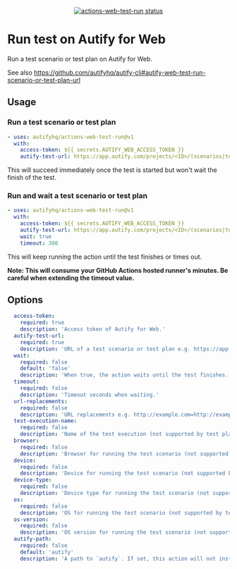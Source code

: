 <p align="center">
  <a href="https://github.com/autifyhq/actions-web-test-run"><img alt="actions-web-test-run status" src="https://github.com/autifyhq/actions-web-test-run/workflows/test/badge.svg"></a>
</p>

# Run test on Autify for Web
Run a test scenario or test plan on Autify for Web.

See also https://github.com/autifyhq/autify-cli#autify-web-test-run-scenario-or-test-plan-url

## Usage

### Run a test scenario or test plan
```yaml
- uses: autifyhq/actions-web-test-run@v1
  with:
    access-token: ${{ secrets.AUTIFY_WEB_ACCESS_TOKEN }}
    autify-test-url: https://app.autify.com/projects/<ID>/(scenarios|test_plans)/<ID>
```

This will succeed immediately once the test is started but won't wait the finish of the test.

### Run and wait a test scenario or test plan
```yaml
- uses: autifyhq/actions-web-test-run@v1
  with:
    access-token: ${{ secrets.AUTIFY_WEB_ACCESS_TOKEN }}
    autify-test-url: https://app.autify.com/projects/<ID>/(scenarios|test_plans)/<ID>
    wait: true
    timeout: 300
```

This will keep running the action until the test finishes or times out.

**Note: This will consume your GitHub Actions hosted runner's minutes. Be careful when extending the timeout value.**

## Options
```yaml
  access-token:
    required: true
    description: 'Access token of Autify for Web.'
  autify-test-url:
    required: true
    description: 'URL of a test scenario or test plan e.g. https://app.autify.com/projects/<ID>/(scenarios|test_plans)/<ID>'
  wait:
    required: false
    default: 'false'
    description: 'When true, the action waits until the test finishes.'
  timeout:
    required: false
    description: 'Timeout seconds when waiting.'
  url-replacements:
    required: false
    description: 'URL replacements e.g. http://example.com=http://example.net,http://example.org=http://example.net'
  test-execution-name:
    required: false
    description: 'Name of the test execution (not supported by test plan executions)'
  browser:
    required: false
    description: 'Browser for running the test scenario (not supported by test plan executions)'
  device:
    required: false
    description: 'Device for running the test scenario (not supported by test plan executions)'
  device-type:
    required: false
    description: 'Device type for running the test scenario (not supported by test plan executions)'
  os:
    required: false
    description: 'OS for running the test scenario (not supported by test plan executions)'
  os-version:
    required: false
    description: 'OS version for running the test scenario (not supported by test plan executions)'
  autify-path:
    required: false
    default: 'autify'
    description: 'A path to `autify`. If set, this action will not install autify-cli.'
```